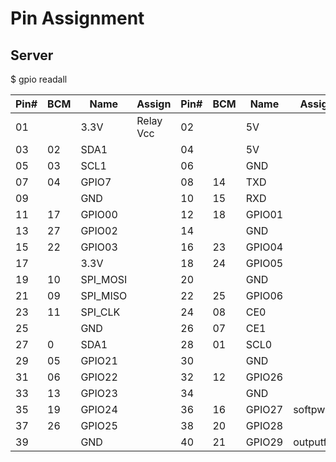 # Pin Assignment

## Server

$ gpio readall

| Pin# | BCM |Name | Assign | Pin# | BCM | Name | Assign |
| --- | --- | --- | --- | --- | --- | --- | --- |
| 01  |    |3.3V             |  Relay Vcc         | 02 |    |5V         | |
| 03  | 02 |SDA1             |  | 04 |    |5V         | |
| 05  | 03 |SCL1             |           | 06 |    |GND        | |
| 07  | 04 |GPIO7            |           | 08 | 14 |TXD        | |
| 09  |    |GND              |           | 10 | 15 |RXD        | |
| 11  | 17 |GPIO00           |           | 12 | 18 |GPIO01     |  |
| 13  | 27 |GPIO02           |           | 14 |    |GND        | |
| 15  | 22 |GPIO03           |           | 16 | 23 |GPIO04     | |
| 17  |    |3.3V             |    | 18 | 24 |GPIO05     | |
| 19  | 10 |SPI_MOSI         |           | 20 |    |GND        | |
| 21  | 09 |SPI_MISO         |           | 22 | 25 |GPIO06     | |
| 23  | 11 |SPI_CLK          |           | 24 | 08 |CE0        | |
| 25  |    |GND              |           | 26 | 07 |CE1        | |
| 27  |  0 |SDA1             |           | 28 | 01 |SCL0       | |
| 29  | 05 |GPIO21           |    | 30 |    |GND        |  |
| 31  | 06 |GPIO22           |    | 32 | 12 |GPIO26     | |
| 33  | 13 |GPIO23           |    | 34 |    |GND        | |
| 35  | 19 |GPIO24           |    | 36 | 16 |GPIO27     | softpwm |
| 37  | 26 |GPIO25           |    | 38 | 20 |GPIO28     |  |
| 39  |    |GND              |           | 40 | 21 | GPIO29 |outputflag     | |

